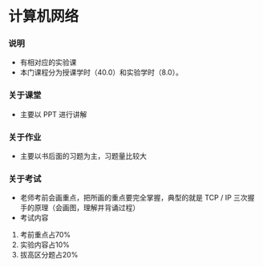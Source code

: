 # 计算机网络

### 说明
- 有相对应的实验课
- 本门课程分为授课学时（40.0）和实验学时（8.0）。

### 关于课堂
- 主要以 PPT 进行讲解

### 关于作业
- 主要以书后面的习题为主，习题量比较大

### 关于考试
- 老师考前会画重点，把所画的重点要完全掌握，典型的就是 TCP / IP 三次握手的原理（会画图，理解并背诵过程）
- 考试内容
1. 考前重点占70%
2. 实验内容占10%
3. 拔高区分题占20%



